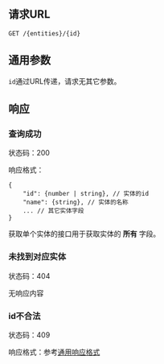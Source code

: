 ## 请求URL

    GET /{entities}/{id}

## 通用参数

`id`通过URL传递，请求无其它参数。

## 响应

### 查询成功

状态码：200

响应格式：

    {
        "id": {number | string}, // 实体的id
        "name": {string}, // 实体的名称
        ... // 其它实体字段
    }

获取单个实体的接口用于获取实体的 **所有** 字段。

### 未找到对应实体

状态码：404

无响应内容

### id不合法

状态码：409

响应格式：参考[通用响应格式]()